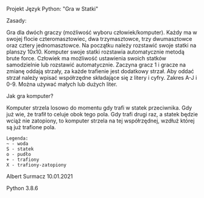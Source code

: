 Projekt Język Python: "Gra w Statki"

Zasady:

Gra dla dwóch graczy (możliwość wyboru człowiek/komputer). Każdy ma w swojej flocie czteromasztowiec, dwa trzymasztowce, trzy dwumasztowce oraz cztery jednomasztowce.
Na początku należy rozstawić swoje statki na planszy 10x10. Komputer swoje statki rozstawia automatycznie metodą brute force.
Człowiek ma możliwość ustawienia swoich statków samodzielnie lub rozstawić automatycznie.
Zaczyna gracz 1 i gracze na zmianę oddają strzały, za każde trafienie jest dodatkowy strzał. Aby oddać strzał należy wpisać współrzędne składające się z litery i cyfry. 
Zakres A-J i 0-9. Można używać małych lub dużych liter.

Jak gra komputer?

Komputer strzela losowo do momentu gdy trafi w statek przeciwnika. Gdy już wie, że trafił to celuje obok tego pola. Gdy trafi drugi raz, a statek będzie wciąż nie zatopiony,
to komputer strzela na tej współrzędnej, wzdłuż której są już trafione pola.  

~~~~
Legenda:
~ - woda
S - statek
o - pudło
+ - trafiony
X - trafiony-zatopiony
~~~~



Albert Surmacz
10.01.2021


Python 3.8.6

